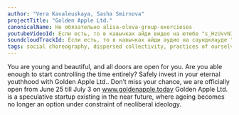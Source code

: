 ```yaml
---
author: "Vera Kavaleuskaya, Sasha Smirnova"
projectTitle: "Golden Apple Ltd."
canonicalName: Не обязательно alisa-oleva-group-exercieses
youtubeVideoId: Если есть, то в кавычках айди видео на ютюбе "s_HzUvvN1Ns"
soundcloudTrackId: Если есть, то в кавычках айди аудио на саундклауде "353915180"
tags: social choreography, dispersed collectivity, practices of ourselves, 8-BIT DESIRE
---
```

You are young and beautiful, and all doors are open for you. Are you able enough to start controlling the time entirely?
Safely invest in your eternal youthhood with Golden Apple Ltd.. Don’t miss your chance, we are officially open from June 25 till July 3 on www.goldenapple.today
Golden Apple Ltd. is a speculative startup existing in the near future, where ageing becomes no longer an option under constraint of neoliberal ideology.
